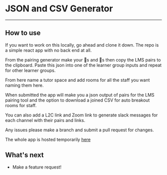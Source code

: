 # JSON and CSV Generator

---

## How to use

If you want to work on this locally, go ahead and clone it down. The repo is a simple react app with no back end at all.

From the pairing generator make your 🍐s and 🍎s then copy the LMS pairs to the clipboard. Paste this json into one of the learner group inputs and repeat for other learner groups.

From here name a tutor space and add rooms for all the staff you want naming them here.

When submitted the app will make you a json output of pairs for the LMS pairing tool and the option to download a joined CSV for auto breakout rooms for staff.

You can also add a L2C link and Zoom link to generate slack messages for each channel with their pairs and links.

Any issues please make a branch and submit a pull request for changes.

The whole app is hosted temporarily [here](https://6717f2e250aba38defec9279--shimmering-babka-6aac32.netlify.app/)

## What's next

- Make a feature request!
